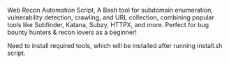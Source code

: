 Web Recon Automation Script, A Bash tool for subdomain enumeration, vulnerability detection, crawling, and URL collection, combining popular tools like Subfinder, Katana, Subzy, HTTPX, and more. Perfect for bug bounty hunters & recon lovers as a beginner!

Need to install required tools, which will be installed after running install.sh script.
